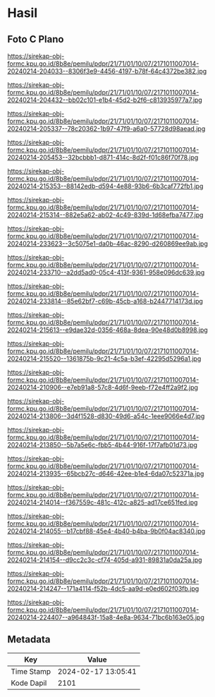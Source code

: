 # Hasil

## Foto C Plano

https://sirekap-obj-formc.kpu.go.id/8b8e/pemilu/pdpr/21/71/01/10/07/2171011007014-20240214-204033--8306f3e9-4456-4197-b78f-64c4372be382.jpg

https://sirekap-obj-formc.kpu.go.id/8b8e/pemilu/pdpr/21/71/01/10/07/2171011007014-20240214-204432--bb02c101-e1b4-45d2-b2f6-c813935977a7.jpg

https://sirekap-obj-formc.kpu.go.id/8b8e/pemilu/pdpr/21/71/01/10/07/2171011007014-20240214-205337--78c20362-1b97-47f9-a6a0-57728d98aead.jpg

https://sirekap-obj-formc.kpu.go.id/8b8e/pemilu/pdpr/21/71/01/10/07/2171011007014-20240214-205453--32bcbbb1-d871-414c-8d2f-f01c86f70f78.jpg

https://sirekap-obj-formc.kpu.go.id/8b8e/pemilu/pdpr/21/71/01/10/07/2171011007014-20240214-215353--88142edb-d594-4e88-93b6-6b3caf772fb1.jpg

https://sirekap-obj-formc.kpu.go.id/8b8e/pemilu/pdpr/21/71/01/10/07/2171011007014-20240214-215314--882e5a62-ab02-4c49-839d-1d68efba7477.jpg

https://sirekap-obj-formc.kpu.go.id/8b8e/pemilu/pdpr/21/71/01/10/07/2171011007014-20240214-233623--3c5075e1-da0b-46ac-8290-d260869ee9ab.jpg

https://sirekap-obj-formc.kpu.go.id/8b8e/pemilu/pdpr/21/71/01/10/07/2171011007014-20240214-233710--a2dd5ad0-05c4-413f-9361-958e096dc639.jpg

https://sirekap-obj-formc.kpu.go.id/8b8e/pemilu/pdpr/21/71/01/10/07/2171011007014-20240214-233814--85e62bf7-c69b-45cb-a168-b2447714173d.jpg

https://sirekap-obj-formc.kpu.go.id/8b8e/pemilu/pdpr/21/71/01/10/07/2171011007014-20240214-215613--e9dae32d-0356-468a-8dea-90e48d0b8998.jpg

https://sirekap-obj-formc.kpu.go.id/8b8e/pemilu/pdpr/21/71/01/10/07/2171011007014-20240214-215520--1361875b-9c21-4c5a-b3ef-42295d5296a1.jpg

https://sirekap-obj-formc.kpu.go.id/8b8e/pemilu/pdpr/21/71/01/10/07/2171011007014-20240214-210906--e7eb91a8-57c8-4d6f-9eeb-f72e4ff2a9f2.jpg

https://sirekap-obj-formc.kpu.go.id/8b8e/pemilu/pdpr/21/71/01/10/07/2171011007014-20240214-213806--3d4f1528-d830-49d6-a54c-1eee9066e4d7.jpg

https://sirekap-obj-formc.kpu.go.id/8b8e/pemilu/pdpr/21/71/01/10/07/2171011007014-20240214-213850--5b7a5e6c-fbb5-4b44-916f-17f7afb01d73.jpg

https://sirekap-obj-formc.kpu.go.id/8b8e/pemilu/pdpr/21/71/01/10/07/2171011007014-20240214-213935--65bcb27c-d646-42ee-b1e4-6da07c52371a.jpg

https://sirekap-obj-formc.kpu.go.id/8b8e/pemilu/pdpr/21/71/01/10/07/2171011007014-20240214-214014--f367559c-481c-412c-a825-ad17ce651fed.jpg

https://sirekap-obj-formc.kpu.go.id/8b8e/pemilu/pdpr/21/71/01/10/07/2171011007014-20240214-214055--b17cbf88-45e4-4b40-b4ba-9b0f04ac8340.jpg

https://sirekap-obj-formc.kpu.go.id/8b8e/pemilu/pdpr/21/71/01/10/07/2171011007014-20240214-214154--d9cc2c3c-cf74-405d-a931-89831a0da25a.jpg

https://sirekap-obj-formc.kpu.go.id/8b8e/pemilu/pdpr/21/71/01/10/07/2171011007014-20240214-214247--171a4114-f52b-4dc5-aa9d-e0ed602f03fb.jpg

https://sirekap-obj-formc.kpu.go.id/8b8e/pemilu/pdpr/21/71/01/10/07/2171011007014-20240214-224407--a964843f-15a8-4e8a-9634-71bc6b163e05.jpg


## Metadata

| Key        | Value               |
| ---------- | ------------------- |
| Time Stamp | 2024-02-17 13:05:41 |
| Kode Dapil | 2101                |



